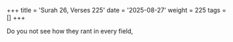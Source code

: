 +++
title = 'Surah 26, Verses 225'
date = '2025-08-27'
weight = 225
tags = []
+++

Do you not see how they rant in every field,